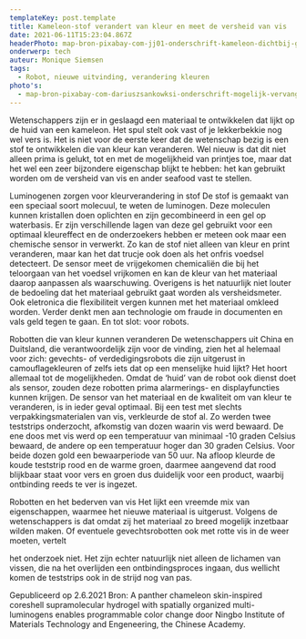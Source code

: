 ```yaml
---
templateKey: post.template
title: Kameleon-stof verandert van kleur en meet de versheid van vis
date: 2021-06-11T15:23:04.867Z
headerPhoto: map-bron-pixabay-com-jj01-onderschrift-kameleon-dichtbij-groen-image-img-kameleon-dichtbij-groen-jpg-1
onderwerp: tech
auteur: Monique Siemsen
tags:
  - Robot, nieuwe uitvinding, verandering kleuren
photo's:
  - map-bron-pixabay-com-dariuszsankowksi-onderschrift-mogelijk-vervangt-een-robot-met-kameleonhuid-in-de-toekomst-deze-soldaat-image-img-soldaat-vuurwapen-gevecht-jpg
---
```

Wetenschappers zijn er in geslaagd een materiaal te ontwikkelen dat lijkt op de huid van
een kameleon. Het spul stelt ook vast of je lekkerbekkie nog wel vers is.
Het is niet voor de eerste keer dat de wetenschap bezig is een stof te ontwikkelen die van
kleur kan veranderen. Wel nieuw is dat dit niet alleen prima is gelukt, tot en met de
mogelijkheid van printjes toe, maar dat het wel een zeer bijzondere eigenschap blijkt te
hebben: het kan gebruikt worden om de versheid van vis en ander seafood vast te stellen.

Luminogenen zorgen voor kleurverandering in stof
De stof is gemaakt van een speciaal soort molecuul, te weten de luminogen. Deze
moleculen kunnen kristallen doen oplichten en zijn gecombineerd in een gel op
waterbasis. Er zijn verschillende lagen van deze gel gebruikt voor een optimaal kleureffect
en de onderzoekers hebben er meteen ook maar een chemische sensor in verwerkt. Zo
kan de stof niet alleen van kleur en print veranderen, maar kan het dat trucje ook doen als
het onfris voedsel detecteert. De sensor meet de vrijgekomen chemicaliën die bij het
teloorgaan van het voedsel vrijkomen en kan de kleur van het materiaal daarop
aanpassen als waarschuwing.
Overigens is het natuurlijk niet louter de bedoeling dat het materiaal gebruikt gaat worden
als versheidsmeter. Ook eletronica die flexibiliteit vergen kunnen met het materiaal
omkleed worden. Verder denkt men aan technologie om fraude in documenten en vals
geld tegen te gaan. En tot slot: voor robots.

Robotten die van kleur kunnen veranderen
De wetenschappers uit China en Duitsland, die verantwoordelijk zijn voor de vinding, zien
het al helemaal voor zich: gevechts- of verdedigingsrobots die zijn uitgerust in
camouflagekleuren of zelfs iets dat op een menselijke huid lijkt? Het hoort allemaal tot de
mogelijkheden. Omdat de ‘huid’ van de robot ook dienst doet als sensor, zouden deze
robotten prima alarmerings- en displayfuncties kunnen krijgen.
De sensor van het materiaal en de kwaliteit om van kleur te veranderen, is in ieder geval
optimaal. Bij een test met slechts verpakkingsmaterialen van vis, verkleurde de stof al. Zo
werden twee teststrips onderzocht, afkomstig van dozen waarin vis werd bewaard. De ene
doos met vis werd op een temperatuur van minimaal -10 graden Celsius bewaard, de
andere op een temperatuur hoger dan 30 graden Celsius. Voor beide dozen gold een
bewaarperiode van 50 uur. Na afloop kleurde de koude teststrip rood en de warme groen,
daarmee aangevend dat rood blijkbaar staat voor vers en groen dus duidelijk voor een
product, waarbij ontbinding reeds te ver is ingezet.

Robotten en het bederven van vis
Het lijkt een vreemde mix van eigenschappen, waarmee het nieuwe materiaal is uitgerust.
Volgens de wetenschappers is dat omdat zij het materiaal zo breed mogelijk inzetbaar
wilden maken. Of eventuele gevechtsrobotten ook met rotte vis in de weer moeten, vertelt

het onderzoek niet. Het zijn echter natuurlijk niet alleen de lichamen van vissen, die na het
overlijden een ontbindingsproces ingaan, dus wellicht komen de teststrips ook in de strijd
nog van pas.

Gepubliceerd op 2.6.2021
Bron: A panther chameleon skin-inspired coreshell supramolecular hydrogel with spatially
organized multi-luminogens enables programmable color change door Ningbo Institute of Materials
Technology and Engeneering, the Chinese Academy.